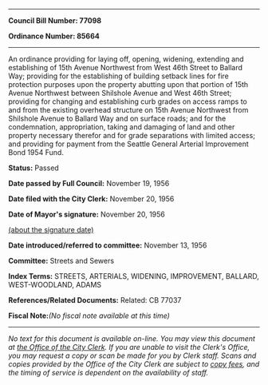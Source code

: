 

********

**Council Bill Number: 77098**
   
**Ordinance Number: 85664**
********

 An ordinance providing for laying off, opening, widening, extending and establishing of 15th Avenue Northwest from West 46th Street to Ballard Way; providing for the establishing of building setback lines for fire protection purposes upon the property abutting upon that portion of 15th Avenue Northwest between Shilshole Avenue and West 46th Street; providing for changing and establishing curb grades on access ramps to and from the existing overhead structure on 15th Avenue Northwest from Shilshole Avenue to Ballard Way and on surface roads; and for the condemnation, appropriation, taking and damaging of land and other property necessary therefor and for grade separations with limited access; and providing for payment from the Seattle General Arterial Improvement Bond 1954 Fund.

**Status:** Passed
   
**Date passed by Full Council:** November 19, 1956
   
**Date filed with the City Clerk:** November 20, 1956
   
**Date of Mayor's signature:** November 20, 1956
   
[(about the signature date)](/~public/approvaldate.htm)
   
   
   
**Date introduced/referred to committee:** November 13, 1956
   
**Committee:** Streets and Sewers
   
   
**Index Terms:** STREETS, ARTERIALS, WIDENING, IMPROVEMENT, BALLARD, WEST-WOODLAND, ADAMS

**References/Related Documents:** Related: CB 77037

**Fiscal Note:**_(No fiscal note available at this time)_
********

_No text for this document is available on-line. You may view this document at [the Office of the City Clerk](http://www.seattle.gov/leg/clerk/contactUs.htm). If you are unable to visit the Clerk's Office, you may request a copy or scan be made for you by Clerk staff. Scans and copies provided by the Office of the City Clerk are subject to [copy fees](http://clerk.seattle.gov/~public/clerkfees.htm), and the timing of service is dependent on the availability of staff._

